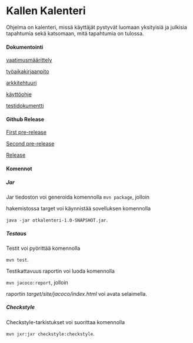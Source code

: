 # Kallen Kalenteri
Ohjelma on kalenteri, missä käyttäjät pystyvät luomaan yksityisiä ja julkisia tapahtumia sekä katsomaan, mitä tapahtumia on tulossa.

#### Dokumentointi
[vaatimusmäärittely](https://github.com/014589012/ot-harjoitustyo/blob/master/dokumentointi/vaatimusmaarittely.md)

[työaikakirjaanpito](https://github.com/014589012/ot-harjoitustyo/blob/master/dokumentointi/tyoaikakirjaanpito.md)

[arkkitehtuuri](https://github.com/014589012/ot-harjoitustyo/blob/master/dokumentointi/arkkitehtuuri.md)

[käyttöohje](https://github.com/014589012/ot-harjoitustyo/blob/master/dokumentointi/kayttoohje.md)

[testidokumentti](https://github.com/014589012/ot-harjoitustyo/blob/master/dokumentointi/testaus.md)

#### Github Release
[First pre-release](https://github.com/014589012/ot-harjoitustyo/releases/tag/viikko5)

[Second pre-release](https://github.com/014589012/ot-harjoitustyo/releases/tag/viikko6)

[Release](https://github.com/014589012/ot-harjoitustyo/releases/tag/viikko7)

#### Komennot

##### Jar

Jar tiedoston voi generoida komennolla
`mvn package`, jolloin

hakemistossa target voi käynnistää sovelluksen komennolla

`java -jar otkalenteri-1.0-SNAPSHOT.jar`.

##### Testaus

Testit voi pyörittää komennolla

`mvn test`.

Testikattavuus raportin voi luoda komennolla

`mvn jacoco:report`, jolloin

raportin *target/site/jacoco/index.html* voi avata selaimella.

##### Checkstyle

Checkstyle-tarkistukset voi suorittaa komennolla

`mvn jxr:jxr checkstyle:checkstyle`.
